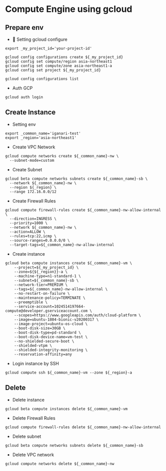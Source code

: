 # Compute Engine using gcloud

## Prepare env

+ :whale: Setting gcloud configure

```
export _my_project_id='your-project-id'
```
```
gcloud config configurations create ${_my_project_id}
gcloud config set compute/region asia-northeast1
gcloud config set compute/zone asia-northeast1-a
gcloud config set project ${_my_project_id}
```
```
gcloud config configurations list
```

+ Auth GCP

```
gcloud auth login
```

## Create Instance

+ Setting env

```
export _common_name='iganari-test'
export _region='asia-northeast1'
```

+ Create VPC Network

```
gcloud compute networks create ${_common_name}-nw \
  --subnet-mode=custom
```

+ Create Subnet

```
gcloud beta compute networks subnets create ${_common_name}-sb \
  --network ${_common_name}-nw \
  --region ${_region} \
  --range 172.16.0.0/12
```

+ Create Firewall Rules

```
gcloud compute firewall-rules create ${_common_name}-nw-allow-internal \
  --direction=INGRESS \
  --priority=1000 \
  --network ${_common_name}-nw \
  --action=ALLOW \
  --rules=tcp:22,icmp \
  --source-ranges=0.0.0.0/0 \
  --target-tags=${_common_name}-nw-allow-internal
```


+ Create instance

```
gcloud beta compute instances create ${_common_name}-vm \
    --project=${_my_project_id} \
    --zone=${${_region}}-a \
    --machine-type=n1-standard-1 \
    --subnet=${_common_name}-sb \
    --network-tier=PREMIUM \
    --tags=${_common_name}-nw-allow-internal \
    --no-restart-on-failure \
    --maintenance-policy=TERMINATE \
    --preemptible \
    --service-account=1024514197664-compute@developer.gserviceaccount.com \
    --scopes=https://www.googleapis.com/auth/cloud-platform \
    --image=ubuntu-1804-bionic-v20200317 \
    --image-project=ubuntu-os-cloud \
    --boot-disk-size=30GB \
    --boot-disk-type=pd-standard \
    --boot-disk-device-name=vm-test \
    --no-shielded-secure-boot \
    --shielded-vtpm \
    --shielded-integrity-monitoring \
    --reservation-affinity=any
```

+ Login instance by SSH

```
gcloud compute ssh ${_common_name}-vm --zone ${_region}-a
```


## Delete

+ Delete instance

```
gcloud beta compute instances delete ${_common_name}-vm
```

+ Delete Firewall Rules

```
gcloud compute firewall-rules delete ${_common_name}-nw-allow-internal
```

+ Delete subnet

```
gcloud beta compute networks subnets delete ${_common_name}-sb
```

+ Delete VPC network

```
gcloud compute networks delete ${_common_name}-nw
```
